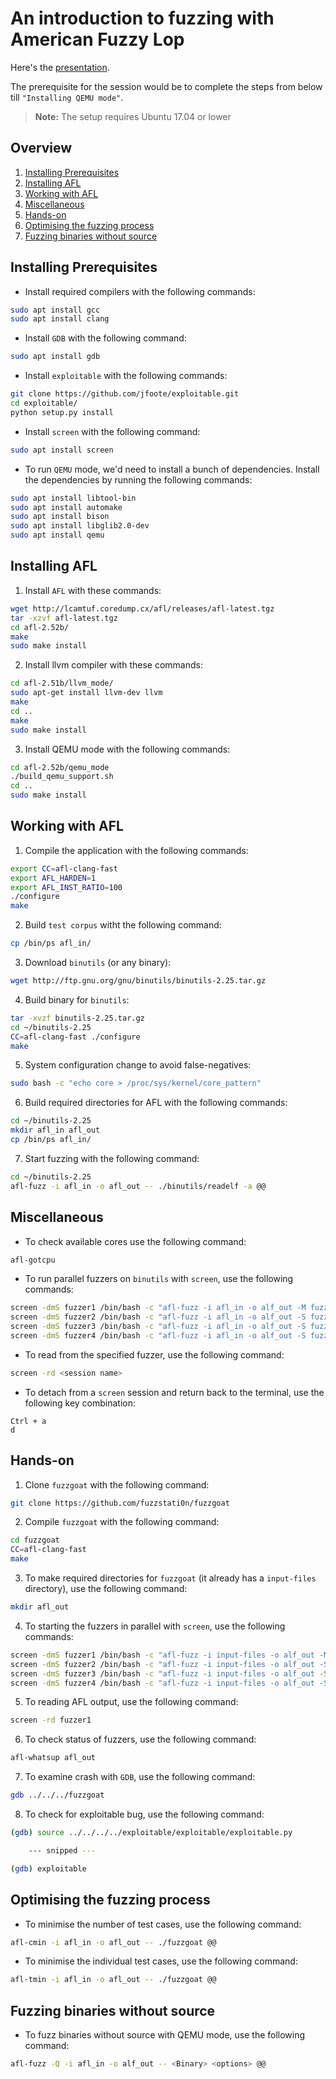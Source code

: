 # An introduction to fuzzing with American Fuzzy Lop

Here's the [presentation](https://docs.google.com/presentation/d/1pAuq16LorXcDpxPHfEj-f_mAyTCCzTKTBtQHKLaq060/edit?usp=sharing).

The prerequisite for the session would be to complete the steps from below till `"Installing QEMU mode"`.

> **Note:** The setup requires Ubuntu 17.04 or lower

## **Overview**

1. [Installing Prerequisites](#Installing-Prerequisites)
2. [Installing AFL](#-Installing-AFL)
3. [Working with AFL](#Working-with-AFL)
4. [Miscellaneous](#Miscellaneous)
5. [Hands-on](#Hands-on)
6. [Optimising the fuzzing process](#Optimising-the-fuzzing-process)
7. [Fuzzing binaries without source](#Fuzzing-binaries-without-source)

## **Installing Prerequisites**

* Install required compilers with the following commands:

```bash
sudo apt install gcc
sudo apt install clang
```

* Install `GDB` with the following command:

```bash
sudo apt install gdb
```

* Install `exploitable` with the following commands:

```bash
git clone https://github.com/jfoote/exploitable.git
cd exploitable/
python setup.py install
```

* Install `screen` with the following command:

```bash
sudo apt install screen
```

* To run `QEMU` mode, we'd need to install a bunch of dependencies. Install the dependencies by running the following commands:

```bash
sudo apt install libtool-bin
sudo apt install automake
sudo apt install bison
sudo apt install libglib2.0-dev
sudo apt install qemu
```

## **Installing AFL**

1. Install `AFL` with these commands:

```bash
wget http://lcamtuf.coredump.cx/afl/releases/afl-latest.tgz
tar -xzvf afl-latest.tgz
cd afl-2.52b/
make
sudo make install
```

2. Install llvm compiler with these commands:

```bash
cd afl-2.51b/llvm_mode/
sudo apt-get install llvm-dev llvm
make
cd ..
make
sudo make install
```

3. Install QEMU mode with the following commands:

```bash
cd afl-2.52b/qemu_mode
./build_qemu_support.sh
cd ..
sudo make install
```

## **Working with AFL**

1. Compile the application with the following commands:

```bash
export CC=afl-clang-fast
export AFL_HARDEN=1
export AFL_INST_RATIO=100
./configure
make
```

2. Build `test corpus` witht the following command:

```bash
cp /bin/ps afl_in/
```

3. Download `binutils` (or any binary):

```bash
wget http://ftp.gnu.org/gnu/binutils/binutils-2.25.tar.gz
```

4. Build binary for `binutils`:

```bash
tar -xvzf binutils-2.25.tar.gz
cd ~/binutils-2.25
CC=afl-clang-fast ./configure
make
```

5. System configuration change to avoid false-negatives:

```bash
sudo bash -c "echo core > /proc/sys/kernel/core_pattern"
```

6. Build required directories for AFL with the following commands:

```bash
cd ~/binutils-2.25
mkdir afl_in afl_out
cp /bin/ps afl_in/
```

7. Start fuzzing with the following command:

```bash
cd ~/binutils-2.25
afl-fuzz -i afl_in -o afl_out -- ./binutils/readelf -a @@
```

## **Miscellaneous**

* To check available cores use the following command:

```bash
afl-gotcpu
```

* To run parallel fuzzers on `binutils` with `screen`, use the following commands:

```bash
screen -dmS fuzzer1 /bin/bash -c "afl-fuzz -i afl_in -o alf_out -M fuzzer1 -- ./binutils/readelf -a @@"
screen -dmS fuzzer2 /bin/bash -c "afl-fuzz -i afl_in -o alf_out -S fuzzer2 -- ./binutils/readelf -a @@"
screen -dmS fuzzer3 /bin/bash -c "afl-fuzz -i afl_in -o alf_out -S fuzzer3 -- ./binutils/readelf -a @@"
screen -dmS fuzzer4 /bin/bash -c "afl-fuzz -i afl_in -o alf_out -S fuzzer4 -- ./binutils/readelf -a @@"
```

* To read from the specified fuzzer, use the following command:

```bash
screen -rd <session name>
```

* To detach from a `screen` session and return back to the terminal, use the following key combination:

```keyboard
Ctrl + a
d
```

## **Hands-on**

1. Clone `fuzzgoat` with the following command:

```bash
git clone https://github.com/fuzzstati0n/fuzzgoat
```

2. Compile `fuzzgoat` with the following command:

```bash
cd fuzzgoat
CC=afl-clang-fast
make
```

3. To make required directories for `fuzzgoat` (it already has a `input-files` directory), use the following command:

```bash
mkdir afl_out
```

4. To starting the fuzzers in parallel with `screen`, use the following commands:

```bash
screen -dmS fuzzer1 /bin/bash -c "afl-fuzz -i input-files -o alf_out -M fuzzer1 -- ./fuzzgoat @@"
screen -dmS fuzzer2 /bin/bash -c "afl-fuzz -i input-files -o alf_out -S fuzzer2 -- ./fuzzgoat @@"
screen -dmS fuzzer3 /bin/bash -c "afl-fuzz -i input-files -o alf_out -S fuzzer3 -- ./fuzzgoat @@"
screen -dmS fuzzer4 /bin/bash -c "afl-fuzz -i input-files -o alf_out -S fuzzer4 -- ./fuzzgoat @@"
```

5. To reading  AFL output, use the following command:

```bash
screen -rd fuzzer1
```

6. To check status of fuzzers, use the following command:

```bash
afl-whatsup afl_out
```

7. To examine crash with `GDB`, use the following command:

```bash
gdb ../../../fuzzgoat
```

8. To check for exploitable bug, use the following command:

```bash
(gdb) source ../../../../exploitable/exploitable/exploitable.py

    --- snipped ---

(gdb) exploitable
```

## **Optimising the fuzzing process**

* To minimise the number of test cases, use the following command:

```bash
afl-cmin -i afl_in -o afl_out -- ./fuzzgoat @@
```

* To minimise the individual test cases, use the following command:

```bash
afl-tmin -i afl_in -o afl_out -- ./fuzzgoat @@
```

## **Fuzzing binaries without source**

* To fuzz binaries without source with QEMU mode, use the following command:

```bash
afl-fuzz -Q -i afl_in -o alf_out -- <Binary> <options> @@
```

